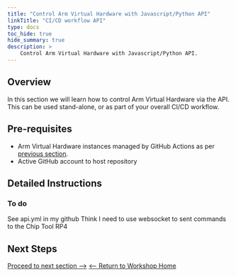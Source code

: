 ```yaml
---
title: "Control Arm Virtual Hardware with Javascript/Python API"
linkTitle: "CI/CD workflow API"
type: docs
toc_hide: true
hide_summary: true
description: >
    Control Arm Virtual Hardware with Javascript/Python API.
---
```

## Overview

In this section we will learn how to control Arm Virtual Hardware via the API. This can be used stand-alone, or as part of your overall CI/CD workflow.

## Pre-requisites

* Arm Virtual Hardware instances managed by GitHub Actions as per [previous section](/devsummit22/cicd_sh).
* Active GitHub account to host repository

## Detailed Instructions

### To do

See api.yml in my github
Think I need to use websocket to sent commands to the Chip Tool RP4


## Next Steps
[Proceed to next section -->](/devsummit22/knowledgecheck)
[<-- Return to Workshop Home](/devsummit22/#sections)